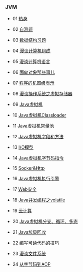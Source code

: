 ### JVM
>
- 01 [热身](https://github.com/Alex5Moon/ace_coderising/blob/master/1st_quarter/Notes/20170215.md)
>
- 02 [自测题](https://github.com/Alex5Moon/ace_coderising/blob/master/1st_quarter/Notes/20170219.md)
>
- 03 [数据结构习题](https://github.com/Alex5Moon/ace_coderising/blob/master/1st_quarter/Notes/20170219_2.md)
>
- 04 [漫谈计算机组成](https://github.com/Alex5Moon/ace_coderising/blob/master/1st_quarter/Notes/20170222.md)
>
- 05 [漫谈计算机语言](https://github.com/Alex5Moon/ace_coderising/blob/master/1st_quarter/Notes/20170222_2.md)
>
- 06 [面向对象那些事儿](https://github.com/Alex5Moon/ace_coderising/blob/master/1st_quarter/Notes/20170224.md)
>
- 07 [程序的机器级表示](https://github.com/Alex5Moon/ace_coderising/blob/master/1st_quarter/Notes/20170226.md)
>
- 08 [漫谈操作系统之虚拟存储器](https://github.com/Alex5Moon/ace_coderising/blob/master/1st_quarter/Notes/20170322.md)
>
- 09 [Java虚拟机](https://github.com/Alex5Moon/ace_coderising/blob/master/1st_quarter/Notes/20170326.md)
>
- 10 [Java虚拟机Classloader](https://github.com/Alex5Moon/ace_coderising/blob/master/1st_quarter/Notes/20170329.md)
>
- 11 [Java虚拟机常量池](https://github.com/Alex5Moon/ace_coderising/blob/master/1st_quarter/Notes/20170405.md)
>
- 12 [Java虚拟机字段和方法](https://github.com/Alex5Moon/ace_coderising/blob/master/1st_quarter/Notes/20170409.md)
>
- 13 [I/O模型](https://github.com/Alex5Moon/ace_coderising/blob/master/1st_quarter/Notes/20170412.md)
>
- 14 [Java虚拟机字节码指令](https://github.com/Alex5Moon/ace_coderising/blob/master/1st_quarter/Notes/20170416.md)
>
- 15 [Socker&Http](https://github.com/Alex5Moon/ace_coderising/blob/master/1st_quarter/Notes/20170419.md)
>
- 16 [Java虚拟机执行引擎](https://github.com/Alex5Moon/ace_coderising/blob/master/1st_quarter/Notes/20170423.md)
>
- 17 [Web安全](https://github.com/Alex5Moon/ace_coderising/blob/master/1st_quarter/Notes/20170427.md)
>
- 18 [Java并发编程之volatile](https://github.com/Alex5Moon/ace_coderising/blob/master/1st_quarter/Notes/20170503.md)
>
- 19 [云计算](https://github.com/Alex5Moon/ace_coderising/blob/master/1st_quarter/Notes/20170508.md)
>
- 20 [Java虚拟机分支、循环、多态](https://github.com/Alex5Moon/ace_coderising/blob/master/1st_quarter/Notes/20170510.md)
>
- 21 [Java垃圾回收](https://github.com/Alex5Moon/ace_coderising/blob/master/1st_quarter/Notes/20170514.md)
>
- 22 [编写可读代码的技巧](https://github.com/Alex5Moon/ace_coderising/blob/master/1st_quarter/Notes/20170522.md)
>
- 23 [漫谈文件系统](https://github.com/Alex5Moon/ace_coderising/blob/master/1st_quarter/Notes/20170525.md)
>
- 24 [从字节码到AOP](https://github.com/Alex5Moon/ace_coderising/blob/master/1st_quarter/Notes/20170531.md)
